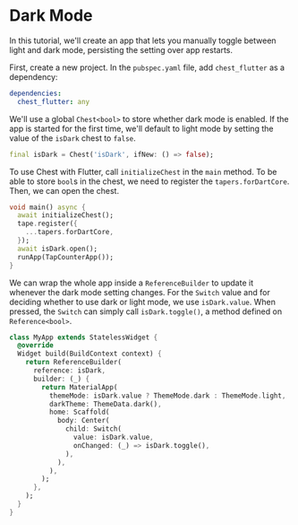 # Dark Mode

In this tutorial, we'll create an app that lets you manually toggle between light and dark mode, persisting the setting over app restarts.

First, create a new project.
In the `pubspec.yaml` file, add `chest_flutter` as a dependency:

```yaml
dependencies:
  chest_flutter: any
```

We'll use a global `Chest<bool>` to store whether dark mode is enabled.
If the app is started for the first time, we'll default to light mode by setting the value of the `isDark` chest to `false`.

```dart
final isDark = Chest('isDark', ifNew: () => false);
```

To use Chest with Flutter, call `initializeChest` in the `main` method.
To be able to store `bool`s in the chest, we need to register the `tapers.forDartCore`.
Then, we can open the chest.

```dart
void main() async {
  await initializeChest();
  tape.register({
    ...tapers.forDartCore,
  });
  await isDark.open();
  runApp(TapCounterApp());
}
```

We can wrap the whole app inside a `ReferenceBuilder` to update it whenever the dark mode setting changes.
For the `Switch` value and for deciding whether to use dark or light mode, we use `isDark.value`.
When pressed, the `Switch` can simply call `isDark.toggle()`, a method defined on `Reference<bool>`.

```dart
class MyApp extends StatelessWidget {
  @override
  Widget build(BuildContext context) {
    return ReferenceBuilder(
      reference: isDark,
      builder: (_) {
        return MaterialApp(
          themeMode: isDark.value ? ThemeMode.dark : ThemeMode.light,
          darkTheme: ThemeData.dark(),
          home: Scaffold(
            body: Center(
              child: Switch(
                value: isDark.value,
                onChanged: (_) => isDark.toggle(),
              ),
            ),
          ),
        );
      },
    );
  }
}
```
